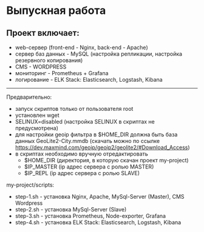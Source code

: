 # Выпускная работа
## Проект включает:
- web-сервер (front-end - Nginx, back-end - Apache)
- cервер баз данных - MySQL (настройка репликации, настройка резервного копирования)
- CMS - WORDPRESS
- мониторинг - Prometheus + Grafana
- логирование - ELK Stack: Elasticsearch, Logstash, Kibana
____
Предварительно:
- запуск скриптов только от пользователя root
- установлен wget
- SELINUX=disabled (настройка SELINUX в скриптах не предусмотрена)
- для настройки geoip фильтра в $HOME_DIR должна быть база данных GeoLite2-City.mmdb (скачать можно по ссылке https://dev.maxmind.com/geoip/geoip2/geolite2/#Download_Access)
- в скриптах необходимо вручную отредактировать 
  + $HOME_DIR (директория, в которую скачан проект my-project) 
  + $IP_MASTER (ip адрес сервера с ролью MASTER) 
  + $IP_REPL (ip адрес сервера с ролью SLAVE)
 
my-project/scripts:
- step-1.sh - установка Nginx, Apache, MySql-Server (Master), CMS Wordpress
- step-2.sh - установка MySql-Server (Slave)
- step-3.sh - установка Prometheus, Node-exporter, Grafana
- step-4.sh - установка ELK Stack: Elasticsearch, Logstash, Kibana
